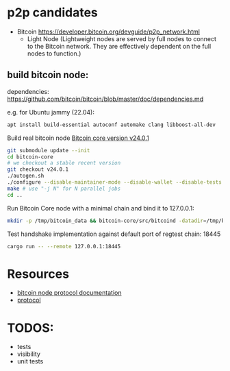# p2p candidates

- Bitcoin https://developer.bitcoin.org/devguide/p2p_network.html
    - Light Node  (Lightweight nodes are served by full nodes to connect to the Bitcoin network. They are effectively dependent on the full nodes to function.)

## build bitcoin node:

dependencies: https://github.com/bitcoin/bitcoin/blob/master/doc/dependencies.md

e.g. for Ubuntu jammy (22.04):  
```bash
apt install build-essential autoconf automake clang libboost-all-dev
```

Build real bitcoin node [Bitcoin core version v24.0.1]()
```bash
git submodule update --init
cd bitcoin-core
# we checkout a stable recent version
git checkout v24.0.1
./autogen.sh
./configure --disable-maintainer-mode --disable-wallet --disable-tests --disable-bench --with-gui=no
make # use "-j N" for N parallel jobs
cd ..
```

Run Bitcoin Core node with a minimal chain and bind it to 127.0.0.1:
```bash
mkdir -p /tmp/bitcoin_data && bitcoin-core/src/bitcoind -datadir=/tmp/bitcoin_data -chain=regtest -bind=127.0.0.1 -debug=net
```

Test handshake implementation against default port of regtest chain: 18445
```bash
cargo run -- --remote 127.0.0.1:18445 
```


# Resources
- [bitcoin node protocol documentation](https://en.bitcoin.it/wiki/Protocol_documentation)
- [protocol](https://www.oreilly.com/library/view/mastering-bitcoin/9781491902639/ch06.html)


# TODOS:
- tests
- visibility
- unit tests
